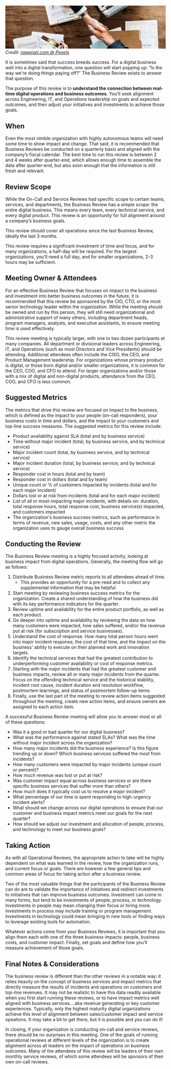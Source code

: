 ![Business Review](../assets/img/headers/business-review.jpg)
*Credit: [rawpixel.com @ Pexels](https://www.pexels.com/photo/two-person-shaking-each-others-hands-872957/)*

It is sometimes said that success breeds success. For a digital business well into a digital transformation, one question will start popping up: “Is the way we're doing things paying off?” The Business Review exists to answer that question.

The purpose of this review is to **understand the connection between real-time digital operations and business outcomes**. You’ll seek alignment across Engineering, IT, and Operations leadership on goals and expected outcomes, and then adjust your initiatives and investments to achieve those goals.

## When
Even the most nimble organization with highly autonomous teams will need some time to show impact and change. That said, it is recommended that Business Reviews be conducted on a quarterly basis and aligned with the company’s fiscal calendar. The best time to run this review is between 2 and 4 weeks after quarter-end, which allows enough time to assemble the data after quarter-end, but also soon enough that the information is still fresh and relevant.

## Review Scope
While the On-Call and Service Reviews had specific scope to certain teams, services, and departments, the Business Review has a simple scope: the entire digital business. This means every team, every technical service, and every digital product. This review is an opportunity for full alignment around a company’s business goals.

This review should cover all operations since the last Business Review, ideally the last 3 months.

This review requires a significant investment of time and focus, and for many organizations, a half-day will be required. For the largest organizations, you’ll need a full day, and for smaller organizations, 2-3 hours may be sufficient.

## Meeting Owner & Attendees
For an effective Business Review that focuses on impact to the business and investment into better business outcomes in the future, it is recommended that this review be sponsored by the CIO, CTO, or the most senior technology leader within the organization. While the meeting should be owned and run by this person, they will still need organizational and administrative support of many others, including department heads, program managers, analysts, and executive assistants, to ensure meeting time is used effectively.

This review meeting is typically larger, with one to two dozen participants at many companies. All department or divisional leaders across Engineering, IT, and Operations (such as most Directors and Vice Presidents) should be attending. Additional attendees often include the CISO, the CEO, and Product Management leadership. For organizations whose primary product is digital, or those born digital and/or smaller organizations, it is common for the CEO, COO, and CFO to attend. For larger organizations and/or those with a mix of digital and non-digital products, attendance from the CEO, COO, and CFO is less common.

## Suggested Metrics
The metrics that drive this review are focused on impact to the business, which is defined as the impact to your people (on-call responders), your business costs in time and dollars, and the impact to your customers and top-line success measures. The suggested metrics for this review include:

* Product availability against SLA (total and by business service)
* Time without major incident (total, by business service, and by technical service)
* Major incident count (total, by business service, and by technical service)
* Major incident duration (total, by business service, and by technical service)
* Responder cost in hours (total and by team)
* Responder cost in dollars (total and by team)
* Unique count or % of customers impacted by incidents (total and for each major incident)
* Dollars lost or at risk from incidents (total and for each major incident)
* List of all or most-impacting major incidents, with details on: duration, total response hours, total response cost, business service(s) impacted, and customers impacted
* The organization's business success metrics, such as performance in terms of revenue, new sales, usage, costs, and any other metric the organization uses to gauge overall business success

## Conducting the Review
The Business Review meeting is a highly focused activity, looking at business impact from digital operations. Generally, the meeting flow will go as follows:

1. Distribute Business Review metric reports to all attendees ahead of time.
     * This provides an opportunity for a pre-read and to collect any supplemental information that may be helpful
1. Start meeting by reviewing business success metrics for the organization. Create a shared understanding of how the business did with its key performance indicators for the quarter.
1. Review uptime and availability for the entire product portfolio, as well as each product.
1. Go deeper into uptime and availability by reviewing the data on how many customers were impacted, how sales suffered, and/or the revenue put at risk (for subscription and service businesses).
1. Understand the cost of response. How many total person hours went into major incident response, the cost of that time, and the impact on the business' ability to execute on their planned work and innovation targets.
1. Identify the technical services that had the greatest contribution to underperforming customer availability or cost of response metrics.
1. Starting with the major incidents that had the greatest customer and business impacts, review all or many major incidents from the quarter. Focus on the offending technical service and the historical stability, incident root cause, incident duration and resolution workflow, postmortem learnings, and status of postmortem follow-up items.
1. Finally, use the last part of the meeting to review action items suggested throughout the meeting, create new action items, and ensure owners are assigned to each action item.

A successful Business Review meeting will allow you to answer most or all of these questions:

* Was it a good or bad quarter for our digital business?
* What was the performance against stated SLAs? What was the time without major incident across the organization?
* How many major incidents did the business experience? Is this figure trending up or down? Which business services suffered the most from incidents?
* How many customers were impacted by major incidents (unique count or percent)?
* How much revenue was lost or put at risk?
* Was customer impact equal across business services or are there specific business services that suffer more than others?
* How much does it typically cost us to resolve a major incident?
* What percentage of our time is spent responding to high-urgency incident alerts?
* What should we change across our digital operations to ensure that our customer and business impact metrics meet our goals for the next quarter?
* How should we adjust our investment and allocation of people, process, and technology to meet our business goals?

## Taking Action
As with all Operational Reviews, the appropriate action to take will be highly dependent on what was learned in the review, how the organization runs, and current focus or goals. There are however a few general tips and common areas of focus for taking action after a business review.

Two of the most valuable things that the participants of the Business Review can do are to validate the importance of initiatives and redirect investments to initiatives that can improve business outcomes. Investment can come in many forms, but tend to be investments of people, process, or technology. Investments in people may mean changing their focus or hiring more. Investments in process may include training or program management. Investments in technology could mean bringing in new tools or finding ways to leverage existing tools for automation.

Whatever actions come from your Business Reviews, it is important that you align them each with one of the three business impacts: people, business costs, and customer impact. Finally, set goals and define how you’ll measure achievement of those goals.

## Final Notes & Considerations
The business review is different than the other reviews in a notable way: it relies heavily on the concept of business services and impact metrics that directly measure the results of incidents and operations on customers and top-line revenues. It may not be realistic to have this data readily available  when you first start running these reviews, or to have impact metrics well aligned with business services....aka revenue generating or key customer experiences. Typically, only the highest maturity digital organizations achieve this level of alignment between sales/customer impact and service opeations. It may take a bit to get there, but it is possible and you can do it! 

In closing, if your organization is conducting on-call and service reviews, there should be no surprises in this meeting. One of the goals of running operational reviews at different levels of the organization is to create alignment across all leaders on the impact of operations on business outcomes. Many of the attendees of this review will be leaders of their own monthly service reviews, of which some attendees will be sponsors of their own on-call reviews.
